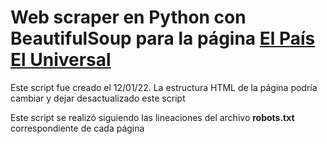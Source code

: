 # Web scraper en Python con BeautifulSoup para la página [El País](https://elpais.com/) [El Universal](https://www.eluniversal.com.mx/)

Este script fue creado el 12/01/22. La estructura HTML de la página podría cambiar y dejar desactualizado este script

Este script se realizó siguiendo las lineaciones del archivo **robots.txt** correspondiente de cada página
